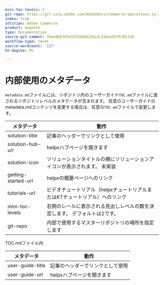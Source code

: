 ```yaml
---
mini-toc-levels: 2
git-repo: https://git.corp.adobe.com/AdobeDocs/commerce-operations.ja-JP
index: true
solution: Adobe Commerce
product: magento
type: Documentation
source-git-commit: 78ae8bb7dfa35fd268e226c4c3181ed5fb781138
workflow-type: tm+mt
source-wordcount: '127'
ht-degree: 0%

---
```



# 内部使用のメタデータ

`metadata.md`ファイルには、リポジトリ内のユーザーガイド`TOC.md`ファイルに渡されるリポジトリレベルのメタデータが含まれます。 任意のユーザーガイドのmetadata.mdコンテンツを変更する場合は、任意の`TOC.md`ファイルで変更します。

| メタデータ | 動作 |
|--- |--- |
| solution-title | 記事のヘッダーでリンクとして使用 |
| solution-hub-url | helpxハブページを開きます |
| solution-icon | ソリューションタイトルの横にソリューションアイコンが表示されます。 未実装 |
| getting-started-url | helpxの概要ページへのリンク |
| tutorials-url | ビデオチュートリアル（helpxチュートリアルまたはKTチュートリアル）へのリンク |
| mini-toc-levels | 右側のレールに表示される見出しレベルの数を決定します。 デフォルトは2です。 |
| git-repo | 内部で使用するマスターリポジトリの場所を指定します |

TOC.mdファイル内

| メタデータ | 動作 |
|--- |--- |
| user-guide-title | 記事のヘッダーでリンクとして使用 |
| user-guide-url | helpxハブページを開きます |
